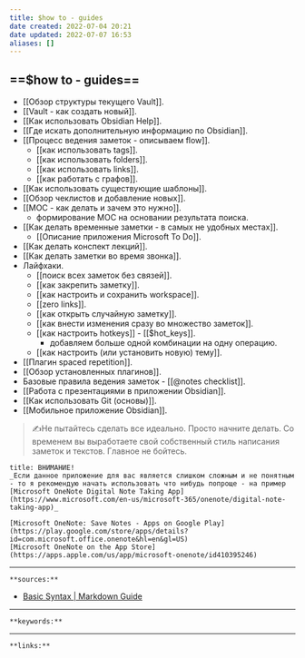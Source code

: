 ```yaml
---
title: $how to - guides
date created: 2022-07-04 20:21
date updated: 2022-07-07 16:53
aliases: []
---
```


## ==$how to - guides==

- [[Обзор структуры текущего Vault]].
- [[Vault - как создать новый]].
- [[Как использовать Obsidian Help]].
- [[Где искать дополнительную информацию по Obsidian]].
- [[Процесс ведения заметок - описываем flow]].
	- [[как использовать tags]].
	- [[как использовать folders]].
	- [[как использовать links]].
	- [[как работать с графов]].
- [[Как использовать существующие шаблоны]].
- [[Обзор чеклистов и добавление новых]].
- [[MOC - как делать и зачем это нужно]].
	- формирование MOC на основании результата поиска.
- [[Как делать временные заметки - в самых не удобных местах]].
	- [[Описание приложения Microsoft To Do]].
- [[Как делать конспект лекций]].
- [[Как делать заметки во время звонка]].
- Лайфхаки.
	- [[поиск всех заметок без связей]].
	- [[как закрепить заметку]].
	- [[как настроить и сохранить workspace]].
	- [[zero links]].
	- [[как открыть случайную заметку]].
	- [[как внести изменения сразу во множество заметок]].
	- [[как настроить hotkeys]] - [[$hot_keys]].
		- добавляем больше одной комбинации на одну операцию.
	- [[как настроить (или установить новую) тему]].
- [[Плагин spaced repetition]].
- [[Обзор установленных плагинов]].
- Базовые правила ведения заметок - [[@notes checklist]].
- [[Работа с презентациями в приложении Obsidian]].
- [[Как использовать Git (основы)]].
- [[Мобильное приложение Obsidian]]. 

> ✍️Не пытайтесь сделать все идеально. Просто начните делать. Со временем вы выработаете свой собственный стиль написания заметок и текстов. Главное не бойтесь.

```ad-attention
title: ВНИМАНИЕ!
_Если данное приложение для вас является слишком сложным и не понятным - то я рекомендую начать использовать что нибудь попроще - на пример [Microsoft OneNote Digital Note Taking App](https://www.microsoft.com/en-us/microsoft-365/onenote/digital-note-taking-app)_

[Microsoft OneNote: Save Notes - Apps on Google Play](https://play.google.com/store/apps/details?id=com.microsoft.office.onenote&hl=en&gl=US)
[Microsoft OneNote on the App Store](https://apps.apple.com/us/app/microsoft-onenote/id410395246)
```

---

`**sources:**`

- [Basic Syntax | Markdown Guide](https://www.markdownguide.org/basic-syntax)

---

`**keywords:**`

---

`**links:**`
